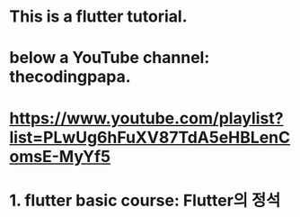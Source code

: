 
# This is a flutter tutorial.
# below a YouTube channel: thecodingpapa.
# https://www.youtube.com/playlist?list=PLwUg6hFuXV87TdA5eHBLenComsE-MyYf5
# 1. flutter basic course: Flutter의 정석
